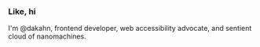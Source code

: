 ### Like, hi

I'm @dakahn, frontend developer, web accessibility advocate, and sentient cloud of nanomachines.
